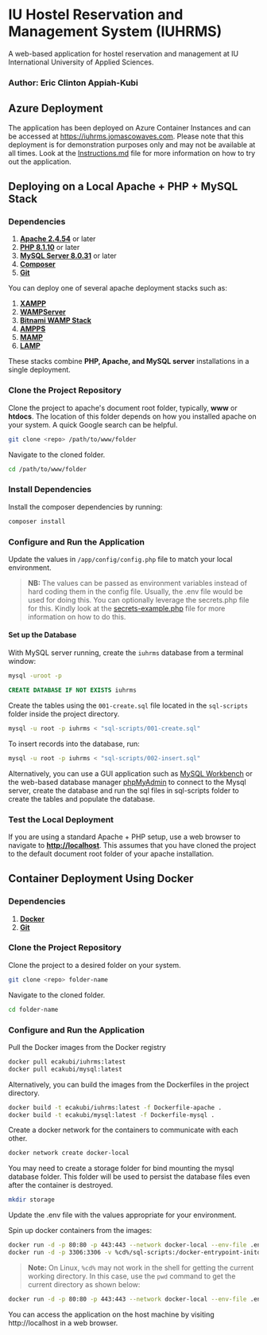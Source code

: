 # IU Hostel Reservation and Management System (IUHRMS)
A web-based application for hostel reservation and management at IU International University of Applied Sciences. 
### **Author: Eric Clinton Appiah-Kubi**


## Azure Deployment
The application has been deployed on Azure Container Instances and can be accessed at https://iuhrms.jomascowaves.com.
Please note that this deployment is for demonstration purposes only and may not be available at all times.
Look at the [Instructions.md](Instructions.md) file for more information on how to try out the application.


## Deploying on a Local Apache + PHP + MySQL Stack
###  Dependencies
1. **[Apache 2.4.54](https://httpd.apache.org/docs/)** or later
2. **[PHP 8.1.10](https://www.php.net/downloads)** or later
3. **[MySQL Server 8.0.31](https://dev.mysql.com/downloads/mysql/)** or later
4. **[Composer](https://getcomposer.org/download/)** 
5. **[Git](https://git-scm.com/downloads)**


You can deploy one of several apache deployment stacks such as:
1. **[XAMPP](http://www.apachefriends.org/en/xampp.html)**
2. **[WAMPServer](http://www.wampserver.com/)**
3. **[Bitnami WAMP Stack](http://bitnami.com/stack/wamp)**
4. **[AMPPS](http://www.ampps.com/)**
5. **[MAMP](http://www.mamp.info/en/index.html)**
6. **[LAMP](http://www.lamphowto.com/)**

These stacks combine **PHP, Apache, and MySQL server** installations in a single deployment.

### Clone the Project Repository

Clone the project to apache's document root folder, typically, **www** or **htdocs**.
The location of this folder depends on how you installed apache on your system. A quick Google search can be helpful.
```bash
git clone <repo> /path/to/www/folder
```
Navigate to the cloned folder.
```bash
cd /path/to/www/folder
```

### Install Dependencies
Install the composer dependencies by running:
```bash
composer install
``` 

### Configure and Run the Application
Update the values in `/app/config/config.php` file to match your local environment. 
>**NB:**
The values can be passed as environment variables instead of hard coding them in the config file. 
Usually, the .env file would be used for doing this.
You can optionally leverage the secrets.php file for this. 
Kindly look at the [secrets-example.php](/app/config/secrets-example.php) file for more information on how to do this.

#### Set up the Database
With MySQL server running, create the `iuhrms` database from a terminal window:

```bash
mysql -uroot -p
```
```sql
CREATE DATABASE IF NOT EXISTS iuhrms
```

Create the tables using the `001-create.sql` file located in the `sql-scripts` folder inside the project directory.

```bash
mysql -u root -p iuhrms < "sql-scripts/001-create.sql"
```

To insert records into the database, run:
```bash
mysql -u root -p iuhrms < "sql-scripts/002-insert.sql"
```

Alternatively, you can use a GUI application such as [MySQL Workbench](https://www.mysql.com/products/workbench/) or the web-based database manager [phpMyAdmin](https://www.phpmyadmin.net/) to connect to the Mysql server, create the database and run the sql files in sql-scripts folder to create the tables and populate the database.

### Test the Local Deployment
If you are using a standard Apache + PHP setup, use a web browser to navigate to **[http://localhost]()**.
This assumes that you have cloned the project to the default document root folder of your apache installation.

## Container Deployment Using Docker

###  Dependencies
1. **[Docker](https://www.docker.com/get-started/)**
2. **[Git](https://git-scm.com/downloads)**

### Clone the Project Repository
Clone the project to a desired folder on your system.
```bash
git clone <repo> folder-name
```
Navigate to the cloned folder.
```bash
cd folder-name
```

### Configure and Run the Application
Pull the Docker images from the Docker registry
```bash
docker pull ecakubi/iuhrms:latest
docker pull ecakubi/mysql:latest
```

Alternatively, you can build the images from the Dockerfiles in the project directory.
```bash
docker build -t ecakubi/iuhrms:latest -f Dockerfile-apache .
docker build -t ecakubi/mysql:latest -f Dockerfile-mysql . 
```

Create a docker network for the containers to communicate with each other.
```bash
docker network create docker-local
```

You may need to create a storage folder for bind mounting the mysql database folder. This folder will be used to persist the database files even after the container is destroyed.
```bash
mkdir storage
```

Update the .env file with the values appropriate for your environment.

Spin up docker containers from the images:
```bash
docker run -d -p 80:80 -p 443:443 --network docker-local --env-file .env --name iuhrms ecakubi/iuhrms
docker run -d -p 3306:3306 -v %cd%/sql-scripts:/docker-entrypoint-initdb.d --network docker-local --env-file .env --name mysql ecakubi/mysql
```
>**Note:**
> On Linux, `%cd%` may not work in the shell for getting the current working directory.
> In this case, use the `pwd` command to get the current directory as shown below:
```bash
docker run -d -p 80:80 -p 443:443 --network docker-local --env-file .env --name iuhrms ecakubi/iuhrms
```
You can access the application on the host machine by visiting http://localhost in a web browser.

